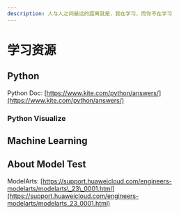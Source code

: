 ```yaml
---
description: 人与人之间最远的距离就是，我在学习，而你不在学习
---
```


# 学习资源

## Python

Python Doc: [https://www.kite.com/python/answers/](https://www.kite.com/python/answers/)

### Python Visualize



## Machine Learning

## About Model Test

ModelArts: [https://support.huaweicloud.com/engineers-modelarts/modelarts\_23\_0001.html](https://support.huaweicloud.com/engineers-modelarts/modelarts_23_0001.html)



